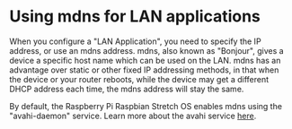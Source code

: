 # Using mdns for LAN applications

When you configure a "LAN Application", you need to specify the IP address, or use an mdns address.  mdns, also known as "Bonjour", gives a device a specific host name which can be used on the LAN.  mdns has an advantage over static or other fixed IP addressing methods, in that when the device or your router reboots, while the device may get a different DHCP address each time, the mdns address will stay the same.

By default, the Raspberry Pi Raspbian Stretch OS enables mdns using the "avahi-daemon" service.  Learn more about the avahi service [here](https://avahi.org/).

